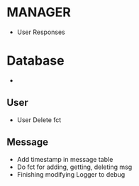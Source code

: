 # MANAGER
 - User Responses
 
# Database
 - 

## User
 - User Delete fct

## Message
 - Add timestamp in message table
 - Do fct for adding, getting, deleting msg
 - Finishing modifying Logger to debug